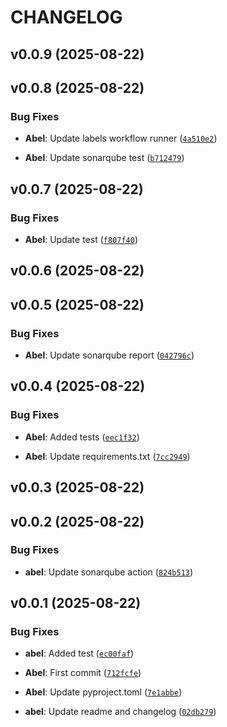 # CHANGELOG


## v0.0.9 (2025-08-22)


## v0.0.8 (2025-08-22)

### Bug Fixes

- **Abel**: Update labels workflow runner
  ([`4a510e2`](https://github.com/AbelGRubio/calendar-back/commit/4a510e22cb2f54b029912ba3772cf6a54dc24a24))

- **Abel**: Update sonarqube test
  ([`b712479`](https://github.com/AbelGRubio/calendar-back/commit/b71247907f89f84a9319d4a70faf827a815bfeba))


## v0.0.7 (2025-08-22)

### Bug Fixes

- **Abel**: Update test
  ([`f807f40`](https://github.com/AbelGRubio/calendar-back/commit/f807f40000bbe850bde95bdcc5dc3dbcab781eae))


## v0.0.6 (2025-08-22)


## v0.0.5 (2025-08-22)

### Bug Fixes

- **Abel**: Update sonarqube report
  ([`042796c`](https://github.com/AbelGRubio/calendar-back/commit/042796c759e01b8dc73b1dfb8ee2c88ccb5b9512))


## v0.0.4 (2025-08-22)

### Bug Fixes

- **Abel**: Added tests
  ([`eec1f32`](https://github.com/AbelGRubio/calendar-back/commit/eec1f324b9f9d8f768f4d271464f348ea0a6c04c))

- **Abel**: Update requirements.txt
  ([`7cc2949`](https://github.com/AbelGRubio/calendar-back/commit/7cc2949bcd676b3891daa24939856eae5b740095))


## v0.0.3 (2025-08-22)


## v0.0.2 (2025-08-22)

### Bug Fixes

- **abel**: Update sonarqube action
  ([`824b513`](https://github.com/AbelGRubio/calendar-back/commit/824b513089823280ffcc4fbf03e8b567f66ef327))


## v0.0.1 (2025-08-22)

### Bug Fixes

- **abel**: Added test
  ([`ec00faf`](https://github.com/AbelGRubio/calendar-back/commit/ec00faffa0774a30474928186cb726006d0649dd))

- **Abel**: First commit
  ([`712fcfe`](https://github.com/AbelGRubio/calendar-back/commit/712fcfe3ebc5507b5a14e0f627bfaef26db167c7))

- **Abel**: Update pyproject.toml
  ([`7e1abbe`](https://github.com/AbelGRubio/calendar-back/commit/7e1abbe2592fb87be76c71150f9d6069ce160d25))

- **abel**: Update readme and changelog
  ([`02db279`](https://github.com/AbelGRubio/calendar-back/commit/02db279e94ca2b4cddf9bbbaf3a0df1259260679))
